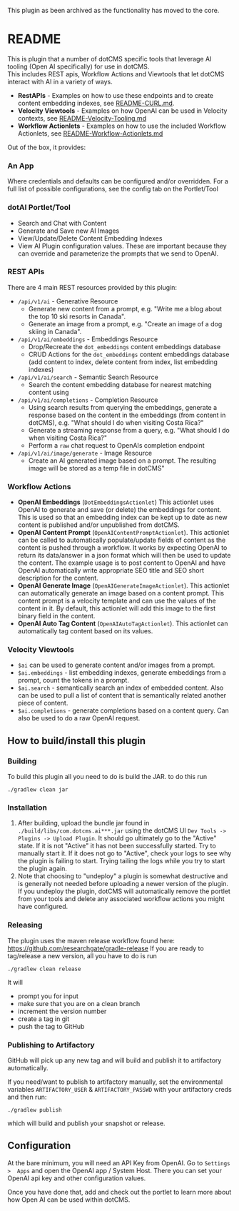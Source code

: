 This plugin as been archived as the functionality has moved to the core.

# README

This is plugin that a number of dotCMS specific tools that leverage AI tooling (Open AI specifically) for use in dotCMS.  
This includes REST apis, Workflow Actions and Viewtools that let dotCMS interact with AI in a variety of ways.  

* **RestAPIs**  - Examples on how to use these endpoints and to create content embedding indexes, see 
[README-CURL.md](README-CURL.md). 
* **Velocity Viewtools** - Examples on how OpenAI can be used in Velocity contexts, see [README-Velocity-Tooling.md](README-Velocity-Tooling.md)
* **Workflow Actionlets** - Examples on how to use the included Workflow Actionlets, see [README-Workflow-Actionlets.md](README-Workflow-Actionlets.md)


Out of the box, it provides:
### An App
  Where credentials and defaults can be configured and/or overridden.  For a full list of possible configurations, see the config tab on the Portlet/Tool
### dotAI Portlet/Tool
  - Search and Chat with Content
  - Generate and Save new AI Images
  - View/Update/Delete Content Embedding Indexes
  - View AI Plugin configuration values.  These are important because they can override and parameterize the prompts that we send to OpenAI.
### REST APIs
  There are 4 main REST resources provided by this plugin:
  - `/api/v1/ai` - Generative Resource
    - Generate new content from a prompt, e.g. "Write me a blog about the top 10 ski resorts in Canada".
    - Generate an image from a prompt, e.g.  "Create an image of a dog skiing in Canada".
  - `/api/v1/ai/embeddings` - Embeddings Resource
    - Drop/Recreate the `dot_embeddings` content embeddings database
    - CRUD Actions for the `dot_embeddings` content embeddings database (add content to index, delete content from index, list embedding indexes)
  - `/api/v1/ai/search` - Semantic Search Resource
    - Search the content embedding database for nearest matching content using 
  - `/api/v1/ai/completions` - Completion Resource
    - Using search results from querying the embeddings, generate a response based on the content in the embeddings (from content in dotCMS), e.g.  "What should I do when visiting Costa Rica?"
    - Generate a streaming response from a query, e.g.  "What should I do when visiting Costa Rica?"
    - Perform a `raw` chat request to OpenAIs completion endpoint
- `/api/v1/ai/image/generate` - Image Resource
    - Create an AI generated image based on a prompt.  The resulting image will be stored as a temp file in dotCMS"

### Workflow Actions
  - **OpenAI Embeddings** (`DotEmbeddingsActionlet`)  This actionlet uses OpenAI to generate and save (or delete) the embeddings for content.  This is used so that an embedding index can be kept up to date as new content is published and/or unpublished from dotCMS.
  - **OpenAI Content Prompt** (`OpenAIContentPromptActionlet`).  This actionlet can be called to automatically populate/update fields of content as the content is pushed through a workflow.  It works by expecting OpenAI to return its data/answer in a json format which will then be used to update the content.  The example usage is to post content to OpenAI and have OpenAI automatically write appropriate SEO title and SEO short description for the content.
  - **OpenAI Generate Image** (`OpenAIGenerateImageActionlet`).  This actionlet can automatically generate an image based on a content prompt.  This content prompt is a velocity template and can use the values of the content in it.  By default, this actionlet will add this image to the first binary field in the content.
  - **OpenAI Auto Tag Content** (`OpenAIAutoTagActionlet`).  This actionlet can automatically tag content based on its values.

### Velocity Viewtools
  - `$ai` can be used to generate content and/or images from a prompt.
  - `$ai.embeddings` - list embedding indexes, generate embeddings from a prompt, count the tokens in a prompt.  
  - `$ai.search` - semantically search an index of embedded content.  Also can be used to pull a list of content that is semantically related another piece of content.
  - `$ai.completions` - generate completions based on a content query.  Can also be used to do a raw OpenAI request.






## How to build/install this plugin
### Building
To build this plugin all you need to do is build the JAR. to do this run
```
./gradlew clean jar
```

### Installation
1. After building, upload the bundle jar found in `./build/libs/com.dotcms.ai***.jar` using the dotCMS UI `Dev Tools -> Plugins -> Upload Plugin`.  It should go ultimately go to the "Active" state.  If it is not "Active" it has not been successfully started.  Try to manually start it.  If it does not go to "Active", check your logs to see why the plugin is failing to start.  Trying tailing the logs while you try to start the plugin again.
3. Note that choosing to "undeploy" a plugin is somewhat destructive and is generally not needed before uploading a newer version of the plugin. If you undeploy the plugin, dotCMS will automatically remove the portlet from your tools and delete any associated workflow actions you might have configured. 

### Releasing
The plugin uses the maven release workflow found here: https://github.com/researchgate/gradle-release
If you are ready to tag/release a new version, all you have to do is run


```
./gradlew clean release
```
It will 
- prompt you for input
- make sure that you are on a clean branch
- increment the version number
- create a tag in git
- push the tag to GitHub

### Publishing to Artifactory
GitHub will pick up any new tag and will build and publish it to artifactory automatically.

If you need/want to publish to artifactory manually, set the environmental variables `ARTIFACTORY_USER` & `ARTIFACTORY_PASSWD` with your artifactory creds and then run:
```
./gradlew publish
```
which will build and publish your snapshot or release.


## Configuration
At the bare minimum, you will need an API Key from OpenAI. Go to `Settings >  Apps` and open the OpenAI app / System Host.  There you can set your OpenAI api key and other configuration values.

Once you have done that, add and check out the portlet to learn more about how Open AI can be used within dotCMS.
